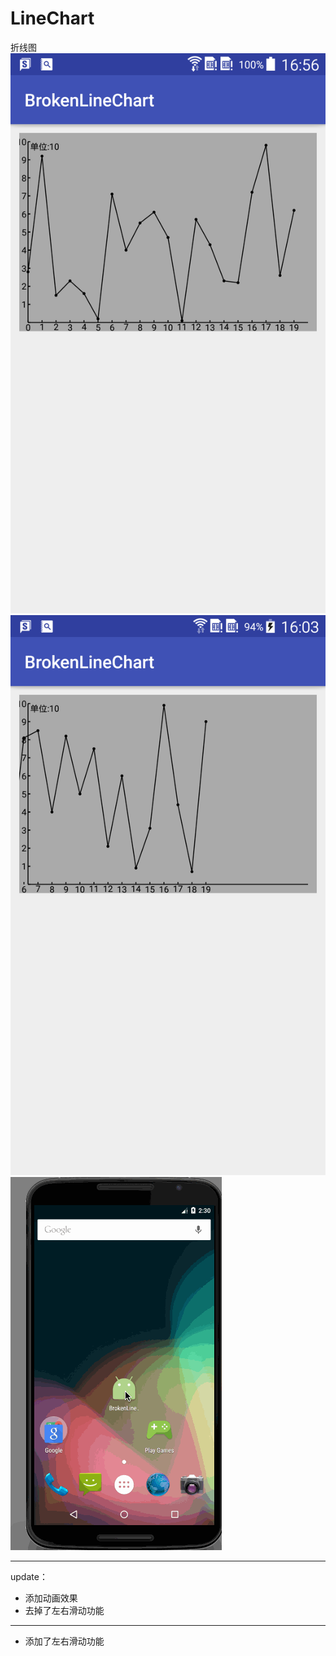# LineChart
折线图
![](device-2016-12-05-165703.png)
![](device-2016-12-06-160400.png)
![](gif.gif)

----

update：

* 添加动画效果
* 去掉了左右滑动功能

---
* 添加了左右滑动功能

